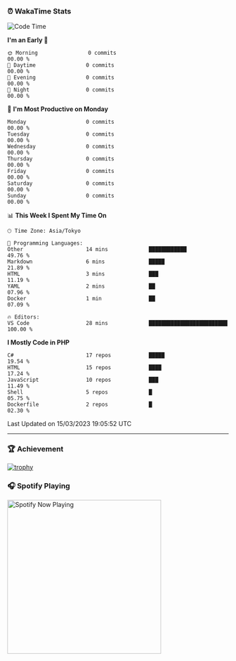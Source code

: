 ### ⏰ WakaTime Stats


<!--START_SECTION:waka-->
![Code Time](http://img.shields.io/badge/Code%20Time-513%20hrs%2016%20mins-blue)

**I'm an Early 🐤** 

```text
🌞 Morning                0 commits                                       00.00 % 
🌆 Daytime                0 commits                                       00.00 % 
🌃 Evening                0 commits                                       00.00 % 
🌙 Night                  0 commits                                       00.00 % 
```
📅 **I'm Most Productive on Monday** 

```text
Monday                   0 commits                                       00.00 % 
Tuesday                  0 commits                                       00.00 % 
Wednesday                0 commits                                       00.00 % 
Thursday                 0 commits                                       00.00 % 
Friday                   0 commits                                       00.00 % 
Saturday                 0 commits                                       00.00 % 
Sunday                   0 commits                                       00.00 % 
```


📊 **This Week I Spent My Time On** 

```text
🕑︎ Time Zone: Asia/Tokyo

💬 Programming Languages: 
Other                    14 mins             ████████████                49.76 % 
Markdown                 6 mins              █████                       21.89 % 
HTML                     3 mins              ███                         11.19 % 
YAML                     2 mins              ██                          07.96 % 
Docker                   1 min               ██                          07.09 % 

🔥 Editors: 
VS Code                  28 mins             █████████████████████████   100.00 % 
```

**I Mostly Code in PHP** 

```text
C#                       17 repos            █████                       19.54 % 
HTML                     15 repos            ████                        17.24 % 
JavaScript               10 repos            ███                         11.49 % 
Shell                    5 repos             █                           05.75 % 
Dockerfile               2 repos             █                           02.30 % 
```




 Last Updated on 15/03/2023 19:05:52 UTC
<!--END_SECTION:waka-->

---

### 🏆 Achievement

[![trophy](https://github-profile-trophy.vercel.app/?username=Slime-hatena&theme=flat&no-bg=true&no-frame=true&column=8)](https://github.com/ryo-ma/github-profile-trophy)

### 🎧 Spotify Playing

[<img src="https://spotify-now-playing-slime-hatena.vercel.app/api/spotify-playing" alt="Spotify Now Playing" width="350" />](https://open.spotify.com/user/slime_hatena)

<!--
**Slime-hatena/Slime-hatena** is a ✨ _special_ ✨ repository because its `README.md` (this file) appears on your GitHub profile.

Here are some ideas to get you started:

- 🔭 I’m currently working on ...
- 🌱 I’m currently learning ...
- 👯 I’m looking to collaborate on ...
- 🤔 I’m looking for help with ...
- 💬 Ask me about ...
- 📫 How to reach me: ...
- 😄 Pronouns: ...
- ⚡ Fun fact: ...
-->
